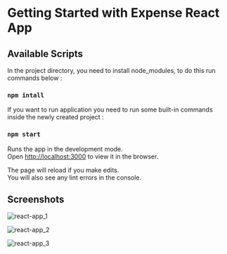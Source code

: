 # Getting Started with Expense React App

## Available Scripts

In the project directory, you need to install node_modules, to do this run commands below :

### `npm intall`

If you want to run application you need to run some built-in commands inside the newly created project :

### `npm start`

Runs the app in the development mode.\
Open [http://localhost:3000](http://localhost:3000) to view it in the browser.

The page will reload if you make edits.\
You will also see any lint errors in the console.

## Screenshots

![react-app_1](https://user-images.githubusercontent.com/75676842/121476528-3ab91f00-c9e0-11eb-9aad-1380df036d21.png)

![react-app_2](https://user-images.githubusercontent.com/75676842/121476664-62a88280-c9e0-11eb-8fe3-7e2a9548acf4.png)

![react-app_3](https://user-images.githubusercontent.com/75676842/121476709-6fc57180-c9e0-11eb-89a9-8058fc8a5a22.png)
